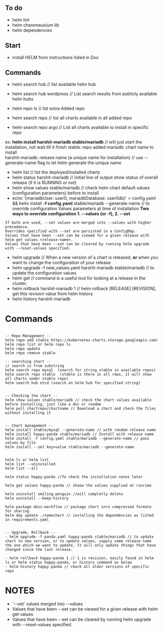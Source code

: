 ## To do
- helm lint
- helm charemeusium lib
- helm dependencies

## Start
- install HELM from instructions listed in Doc

## Commands
- helm search hub  // list available helm hub
- helm search hub wordpress // List search results from publicly available helm hubs
- helm repo ls // list extra Added repo 
- helm search repo // list all charts available in all added repo

- helm search repo argo // List all charts available to install in specific repo

ex:  **helm install harshit-mariadb stable/mariadb** // will just start the installation, not wait till it finish
stable: repo added
mariadb: chart name to install  
harshit-mariadb: release name (a unique name for installation)
// use --generate-name flag to let helm generate the unique name 

- helm list // list the deployed/installed charts 
- helm status harshit-mariadb // initial line of output show status of overall release (if it is RUNNING or not)
- helm show values stable/mariadb // check helm chart default values (configuration parameters) before to install 
- echo '{mariadbUser: user0, mariadbDatabase: user0db}' > config.yaml && helm install **-f config.yaml** stable/mariadb --generate-name // to override configuration Values parameters at time of installation 
**Two ways to override configuration 1. --values (or -f), 2. --set**
```
If both are used, --set values are merged into --values with higher precedence. 
Overrides specified with --set are persisted in a ConfigMap. 
Values that have been --set can be viewed for a given release with helm get values <release-name>. 
Values that have been --set can be cleared by running helm upgrade with --reset-values specified.
```
- helm upgrade // When a new version of a chart is released, **or** when you want to change the configuration of your release
- helm upgrade -f new_values.yaml harshit-mariadb stable/mariadb // to update the configuration values
- helm get // command is a useful tool for looking at a release in the cluster.
- helm rollback harshit-mariadb 1 // helm rollback [RELEASE] [REVISION], get this revision value from helm history
- helm history harshit-mariadb

# Commands
```
 
-- Repo Management -- 
helm repo add stable https://kubernetes-charts.storage.googleapis.com/
helm repo list or helm repo ls
helm repo update
helm repo remove stable

-- searching chart --
// search is from substring
helm search repo mysql  (search for string stable in available repos)
helm search repo stable  (stable is there in all rows, it will show all charts under stable repo)
helm search hub etcd (search on helm hub for specified string)


-- Checking the chart --
helm show values stable/mariadb // check the chart values available before installing, just like a doc or readme
helm pull chartrepo/chartname // Download a chart and check the files without installing it


-- Chart management --
helm install stable/mysql --generate-name // with random release name
helm install happy-panda stable/mariadb // Install with release name
helm install -f config.yaml stable/mariadb --generate-name // pass values by file
helm install --set key=value stable/mariadb --generate-name


helm ls or helm list
helm list --uninstalled
helm list --all

helm status happy-panda //To check the installation notes later

helm get values happy-panda // shoow the values supplied at runrime

helm uninstall smiling-penguin //will completly delete
helm uninstall --keep-history

helm package deis-workflow // package chart inro compressed formate for sharing
helm dep update ./somechart // installing the dependencies as listed in requirements.yaml


-- Upgrade, Rollback --
- helm upgrade -f panda.yaml happy-panda stable/mariadb // to update chart to new version, or to update values, supply same release name the one which we want to update, It will only update things that have changed since the last release.

- helm rollback happy-panda 1 // 1 is revision, easily found in helm ls or helm status happy-panda, or history command as below
- helm history happy-panda // check all older versions of specific repo
```

# NOTES
  - '--set' values merged into --values
  - Values that have been --set can be viewed for a given release with helm get values <release-name>
  - Values that have been --set can be cleared by running helm upgrade with --reset-values specified.


